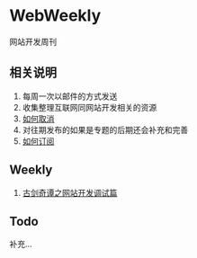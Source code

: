 WebWeekly
=========

网站开发周刊


## 相关说明
1. 每周一次以邮件的方式发送
2. 收集整理互联网同网站开发相关的资源
3. [如何取消](https://github.com/huixisheng/WebWeekly/issues/2)
4. 对往期发布的如果是专题的后期还会补充和完善
5. [如何订阅](https://github.com/huixisheng/WebWeekly/issues/1)

## Weekly
1. [古剑奇谭之网站开发调试篇](https://github.com/huixisheng/WebWeekly/weekly/1.md)

## Todo
补充...